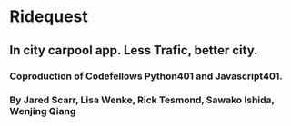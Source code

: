 # Ridequest
## In city carpool app. Less Trafic, better city.
### Coproduction of Codefellows Python401 and Javascript401.
### By Jared Scarr, Lisa Wenke, Rick Tesmond, Sawako Ishida, Wenjing Qiang
